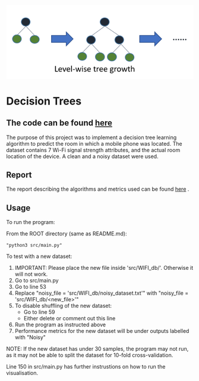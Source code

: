 <div align="center">
  <img src="decision.png">
  <br>
</div>

# Decision Trees

The code can be found  <a href="https://github.com/gioannides/Decision-Trees">here</a>
--------------------------------------------------------------------------------------

The purpose of this project was to implement a decision tree learning algorithm
to predict the room in which a mobile phone was located. The dataset contains 7
Wi-Fi signal strength attributes, and the actual room location of the device. A clean
and a noisy dataset were used.

Report
------

The report describing the algorithms and metrics used can be found  <a href="Report.pdf">here</a> .

Usage
-----

To run the program:

From the ROOT directory (same as README.md):

    "python3 src/main.py"

To test with a new dataset:
1. IMPORTANT: Please place the new file inside 'src/WIFI_db/'. Otherwise it will not work.
2. Go to src/main.py
3. Go to line 53
4. Replace "noisy_file = 'src/WIFI_db/noisy_dataset.txt'"
      with "noisy_file = 'src/WIFI_db/<new_file>'"
5. To disable shuffling of the new dataset:
      - Go to line 59
      - Either delete or comment out this line
6. Run the program as instructed above
7. Performance metrics for the new dataset will be under outputs labelled with "Noisy"

NOTE: If the new dataset has under 30 samples, the program may not run, as it may not be able to split the dataset for 10-fold cross-validation.

Line 150 in src/main.py has further instrustions on how to run the visualisation.
